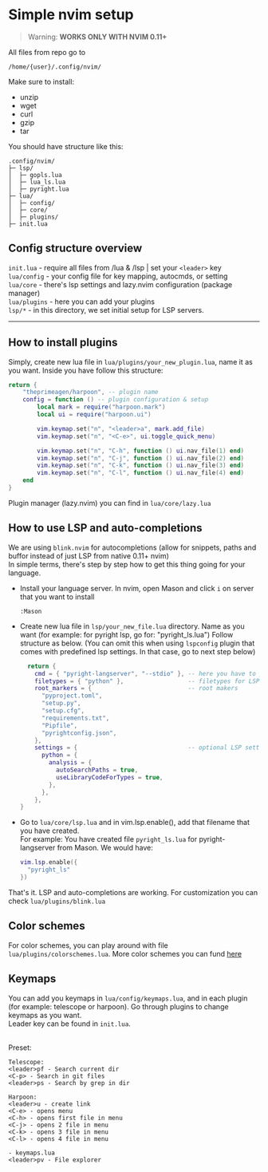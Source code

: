 
# Simple nvim setup

> Warning: **WORKS ONLY WITH NVIM 0.11+**

All files from repo go to
```
/home/{user}/.config/nvim/
```

Make sure to install:
- unzip
- wget
- curl
- gzip
- tar

You should have structure like this:
```
.config/nvim/
├─ lsp/
│  ├─ gopls.lua
│  ├─ lua_ls.lua
│  ├─ pyright.lua
├─ lua/
│  ├─ config/
│  ├─ core/
│  ├─ plugins/
├─ init.lua

```

## Config structure overview
`init.lua` - require all files from /lua & /lsp | set your `<leader>` key <br />
`lua/config` - your config file for key mapping, autocmds, or setting <br />
`lua/core` - there's lsp settings and lazy.nvim configuration (package manager) <br />
`lua/plugins` - here you can add your plugins <br />
`lsp/*` - in this directory, we set initial setup for LSP servers. <br />

---
## How to install plugins
Simply, create new lua file in `lua/plugins/your_new_plugin.lua`, name it as you want.
Inside you have follow this structure:
```lua
return {
    "theprimeagen/harpoon", -- plugin name
    config = function () -- plugin configuration & setup
        local mark = require("harpoon.mark")
        local ui = require("harpoon.ui")

        vim.keymap.set("n", "<leader>a", mark.add_file)
        vim.keymap.set("n", "<C-e>", ui.toggle_quick_menu)

        vim.keymap.set("n", "C-h", function () ui.nav_file(1) end)
        vim.keymap.set("n", "C-j", function () ui.nav_file(2) end)
        vim.keymap.set("n", "C-k", function () ui.nav_file(3) end)
        vim.keymap.set("n", "C-l", function () ui.nav_file(4) end)
    end
}
```
Plugin manager (lazy.nvim) you can find in `lua/core/lazy.lua`

## How to use LSP and auto-completions
We are using `blink.nvim` for autocompletions (allow for snippets, paths and buffor instead of just LSP from native 0.11+ nvim) <br />
In simple terms, there's step by step how to get this thing going for your language. <br />

- Install your language server. In nvim, open Mason and click `i` on server that you want to install
  ```
  :Mason
  ```
- Create new lua file in `lsp/your_new_file.lua` directory. Name as you want (for example: for pyright lsp, go for: "pyright_ls.lua") Follow structure as below. (You can omit this when using `lspconfig` plugin that comes with predefined lsp settings. In that case, go to next step below)
  ```lua
    return {
      cmd = { "pyright-langserver", "--stdio" }, -- here you have to pass LSP name from Mason
      filetypes = { "python" },                  -- filetypes for LSP to attach
      root_markers = {                           -- root makers
        "pyproject.toml",
        "setup.py",
        "setup.cfg",
        "requirements.txt",
        "Pipfile",
        "pyrightconfig.json",
      },
      settings = {                               -- optional LSP settings
        python = {
          analysis = {
            autoSearchPaths = true,
            useLibraryCodeForTypes = true,
          },
        },
      },
  }
  ```
- Go to `lua/core/lsp.lua` and in vim.lsp.enable(), add that filename that you have created. <br />
  For example: You have created file `pyright_ls.lua` for pyright-langserver from Mason. We would have:
  ```lua
  vim.lsp.enable({
    "pyright_ls"
  })
  ```
That's it. LSP and auto-completions are working. For customization you can check `lua/plugins/blink.lua`

## Color schemes
For color schemes, you can play around with file `lua/plugins/colorschemes.lua`. More color schemes you can fund [here](https://github.com/rafi/awesome-vim-colorschemes)

## Keymaps
You can add you keymaps in `lua/config/keymaps.lua`, and in each plugin (for example: telescope or harpoon). Go through plugins to change keymaps as you want. <br />
Leader key can be found in `init.lua`. <br /> <br />

Preset:
```
Telescope:
<leader>pf - Search current dir
<C-p> - Search in git files
<leader>ps - Search by grep in dir 

Harpoon:
<leader>u - create link
<C-e> - opens menu
<C-h> - opens first file in menu
<C-j> - opens 2 file in menu
<C-k> - opens 3 file in menu
<C-l> - opens 4 file in menu

- keymaps.lua
<leader>pv - File explorer
```
